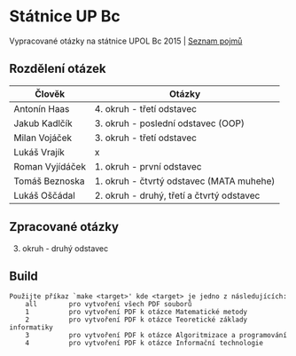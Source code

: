 ﻿# Státnice UP Bc
Vypracované otázky na státnice UPOL Bc 2015 | [Seznam pojmů](http://www.inf.upol.cz/downloads/studium/2015_INFv01_bc.pdf)

## Rozdělení otázek

| Člověk           | Otázky                                                |
| ---------------- | ----------------------------------------------------- |
| Antonín Haas     | 4. okruh - třetí odstavec                             |
| Jakub Kadlčík    | 3. okruh - poslední odstavec (OOP)                    |
| Milan Vojáček    | 3. okruh - třetí odstavec                             |
| Lukáš Vrajík     | x                                                     |
| Roman Vyjídáček  | 1. okruh - první odstavec                             |
| Tomáš Beznoska   | 1. okruh - čtvrtý odstavec (MATA muhehe)              |
| Lukáš Oščádal    | 2. okruh - druhý, třetí a čtvrtý odstavec             |

## Zpracované otázky
3. okruh - druhý odstavec

## Build

	Použijte příkaz `make <target>' kde <target> je jedno z následujících:
	    all        pro vytvoření všech PDF souborů
	    1          pro vytvoření PDF k otázce Matematické metody
	    2          pro vytvoření PDF k otázce Teoretické základy informatiky
	    3          pro vytvoření PDF k otázce Algoritmizace a programování
	    4          pro vytvoření PDF k otázce Informační technologie
